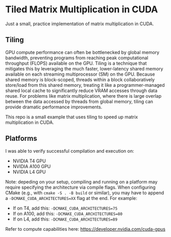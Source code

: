 # Tiled Matrix Multiplication in CUDA

Just a small, practice implementation of matrix multiplication in CUDA.

## Tiling

GPU compute performance can often be bottlenecked by global memory bandwidth, preventing programs from reaching peak computational throughput (FLOPS) available on the GPU. Tiling is a technique that mitigates this by leveraging the much faster, lower-latency shared memory available on each streaming multiprocessor (SM) on the GPU. Because shared memory is block-scoped, threads within a block collaboratively store/load from this shared memory, treating it like a programmer-managed shared local cache to significantly reduce VRAM accesses through data reuse. For problems like matrix multiplication, where there is large overlap between the data accessed by threads from global memory, tiling can provide dramatic performance improvements.

This repo is a small example that uses tiling to speed up matrix multiplication in CUDA.

## Platforms

I was able to verify successful compilation and execution on:
- NVIDIA T4 GPU
- NVIDIA A100 GPU
- NVIDIA L4 GPU

Note: depeding on your setup, compiling and running on a platform may require specifying the architecture via compile flags. When configuring CMake (e.g., with `cmake -S . -B build` or similar), you may have to append a `-DCMAKE_CUDA_ARCHITECTURES=XX` flag at the end. For example:

- If on T4, add this: `-DCMAKE_CUDA_ARCHITECTURES=75`
- If on A100, add this: `-DCMAKE_CUDA_ARCHITECTURES=80`
- If on L4, add this: `-DCMAKE_CUDA_ARCHITECTURES=89`

Refer to compute capabilities here: https://developer.nvidia.com/cuda-gpus

